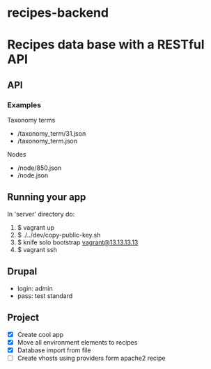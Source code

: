 recipes-backend
===============

# Recipes data base with a RESTful API 

## API

### Examples

Taxonomy terms

* /taxonomy_term/31.json
* /taxonomy_term.json

Nodes

* /node/850.json
* /node.json

## Running your app

In 'server' directory do:

1. $ vagrant up
2. $ ./../dev/copy-public-key.sh
3. $ knife solo bootstrap vagrant@13.13.13.13
4. $ vagrant ssh

## Drupal

* login: admin
* pass: test standard

## Project

- [x] Create cool app
- [x] Move all environment elements to recipes
- [x] Database import from file
- [ ] Create vhosts using providers form apache2 recipe